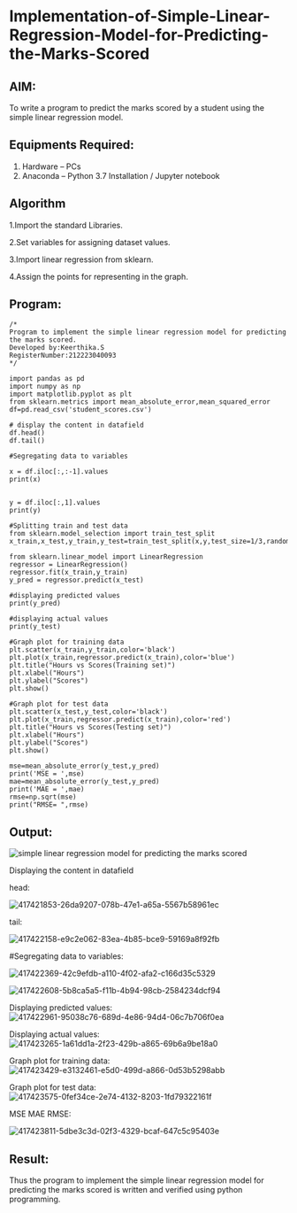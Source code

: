 # Implementation-of-Simple-Linear-Regression-Model-for-Predicting-the-Marks-Scored

## AIM:
To write a program to predict the marks scored by a student using the simple linear regression model.

## Equipments Required:
1. Hardware – PCs
2. Anaconda – Python 3.7 Installation / Jupyter notebook

## Algorithm
1.Import the standard Libraries.

2.Set variables for assigning dataset values.

3.Import linear regression from sklearn.

4.Assign the points for representing in the graph.

## Program:
```
/*
Program to implement the simple linear regression model for predicting the marks scored.
Developed by:Keerthika.S
RegisterNumber:212223040093  
*/
```
```
import pandas as pd
import numpy as np
import matplotlib.pyplot as plt
from sklearn.metrics import mean_absolute_error,mean_squared_error
df=pd.read_csv('student_scores.csv')

# display the content in datafield
df.head()
df.tail()

#Segregating data to variables

x = df.iloc[:,:-1].values
print(x)


y = df.iloc[:,1].values
print(y)

#Splitting train and test data
from sklearn.model_selection import train_test_split
x_train,x_test,y_train,y_test=train_test_split(x,y,test_size=1/3,random_state=0)

from sklearn.linear_model import LinearRegression
regressor = LinearRegression()
regressor.fit(x_train,y_train)
y_pred = regressor.predict(x_test)

#displaying predicted values
print(y_pred)

#displaying actual values
print(y_test)

#Graph plot for training data
plt.scatter(x_train,y_train,color='black')
plt.plot(x_train,regressor.predict(x_train),color='blue')
plt.title("Hours vs Scores(Training set)")
plt.xlabel("Hours")
plt.ylabel("Scores")
plt.show()

#Graph plot for test data
plt.scatter(x_test,y_test,color='black')
plt.plot(x_train,regressor.predict(x_train),color='red')
plt.title("Hours vs Scores(Testing set)")
plt.xlabel("Hours")
plt.ylabel("Scores")
plt.show()

mse=mean_absolute_error(y_test,y_pred)
print('MSE = ',mse)
mae=mean_absolute_error(y_test,y_pred)
print('MAE = ',mae)
rmse=np.sqrt(mse)
print("RMSE= ",rmse)
```

## Output:
![simple linear regression model for predicting the marks scored](sam.png)

Displaying the content in datafield

head:

![417421853-26da9207-078b-47e1-a65a-5567b58961ec](https://github.com/user-attachments/assets/89a804d4-5193-4d43-96b7-f726a0c3bb01)

tail:

![417422158-e9c2e062-83ea-4b85-bce9-59169a8f92fb](https://github.com/user-attachments/assets/bb853c44-3789-4215-a733-f02680a92506)

#Segregating data to variables:


![417422369-42c9efdb-a110-4f02-afa2-c166d35c5329](https://github.com/user-attachments/assets/d623aafc-2620-4f09-abcd-071da491c323)

![417422608-5b8ca5a5-f11b-4b94-98cb-2584234dcf94](https://github.com/user-attachments/assets/64d7043b-744b-4dcd-ba1d-30498b7a29f8)

Displaying predicted values:
![417422961-95038c76-689d-4e86-94d4-06c7b706f0ea](https://github.com/user-attachments/assets/fd622d74-cd9d-468d-a320-13cb36846a4e)

Displaying actual values:
![417423265-1a61dd1a-2f23-429b-a865-69b6a9be18a0](https://github.com/user-attachments/assets/d45799cc-e0d3-4b9e-bd3e-cdd0d2ea94b4)

Graph plot for training data:
![417423429-e3132461-e5d0-499d-a866-0d53b5298abb](https://github.com/user-attachments/assets/219f05e5-94ac-4816-9612-ca5a5593b97d)

Graph plot for test data:
![417423575-0fef34ce-2e74-4132-8203-1fd79322161f](https://github.com/user-attachments/assets/5c663ea0-c10e-469b-ba9c-cbd73ff3be2c)

MSE MAE RMSE:

![417423811-5dbe3c3d-02f3-4329-bcaf-647c5c95403e](https://github.com/user-attachments/assets/c8600ed6-9de9-42e3-95d2-fc92c35b6a94)



## Result:
Thus the program to implement the simple linear regression model for predicting the marks scored is written and verified using python programming.
